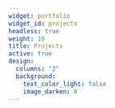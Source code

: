 ```yaml
---
widget: portfolio
widget_id: projects
headless: true
weight: 10
title: Projects
active: true
design:
  columns: "2"
  background:
    text_color_light: false
    image_darken: 0
---
```

